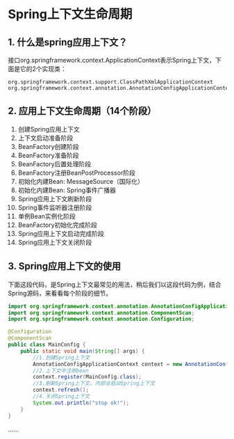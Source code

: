 # Spring上下文生命周期
## 1. 什么是spring应用上下文？
接口org.springframework.context.ApplicationContext表示Spring上下文，下面是它的2个实现类：
```text
org.springframework.context.support.ClassPathXmlApplicationContext
org.springframework.context.annotation.AnnotationConfigApplicationContext
```
## 2. 应用上下文生命周期（14个阶段）
1. 创建Spring应用上下文
2. 上下文启动准备阶段
3. BeanFactory创建阶段
4. BeanFactory准备阶段
5. BeanFactory后置处理阶段
6. BeanFactory注册BeanPostProcessor阶段
7. 初始化内建Bean: MessageSource（国际化）
8. 初始化内建Bean: Spring事件广播器
9. Spring应用上下文刷新阶段
10. Spring事件监听器注册阶段
11. 单例Bean实例化阶段
12. BeanFactory初始化完成阶段
13. Spring应用上下文启动完成阶段
14. Spring应用上下文关闭阶段

## 3. Spring应用上下文的使用
下面这段代码，是Spring上下文最常见的用法，稍后我们以这段代码为例，结合Spring源码，来看看每个阶段的细节。

```java
import org.springframework.context.annotation.AnnotationConfigApplicationContext;
import org.springframework.context.annotation.ComponentScan;
import org.springframework.context.annotation.Configuration;

@Configuration
@ComponentScan
public class MainConfig {
    public static void main(String[] args) {
        //1.创建Spring上下文
        AnnotationConfigApplicationContext context = new AnnotationConfigApplicationContext();
        //2.上下文中注册bean
        context.register(MainConfig.class);
        //3.刷新Spring上下文。内部会启动Spring上下文
        context.refresh();
        //4.关闭Spring上下文
        System.out.println("stop ok!");
    }
}
```
......